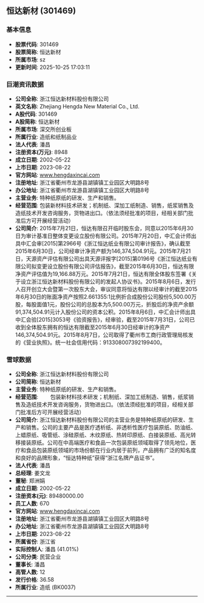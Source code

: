 ## 恒达新材 (301469)

### 基本信息

- **股票代码**: 301469
- **股票简称**: 恒达新材
- **所属市场**: sz
- **更新时间**: 2025-10-25 17:03:11

### 巨潮资讯数据

- **公司全称**: 浙江恒达新材料股份有限公司
- **英文名称**: Zhejiang Hengda New Material Co., Ltd.
- **A股代码**: 301469
- **A股简称**: 恒达新材
- **所属市场**: 深交所创业板
- **所属行业**: 造纸和纸制品业
- **法人代表**: 潘昌
- **注册资本(万元)**: 8948
- **成立日期**: 2002-05-22
- **上市日期**: 2023-08-22
- **官方网站**: www.hengdaxincai.com
- **注册地址**: 浙江省衢州市龙游县湖镇镇工业园区大明路8号
- **办公地址**: 浙江省衢州市龙游县湖镇镇工业园区大明路8号
- **主营业务**: 特种纸原纸的研发、生产和销售。
- **经营范围**: 包装新材料技术研发；机制纸、深加工纸制造、销售，纸浆销售及造纸技术开发咨询服务，货物进出口。（依法须经批准的项目，经相关部门批准后方可开展经营活动）
- **公司简介**: 2015年7月21日，恒达有限召开临时股东会，同意以2015年6月30日为审计基准日整体变更设立股份有限公司。2015年7月20日，中汇会计师出具中汇会审[2015]第2966号《浙江恒达纸业有限公司审计报告》，确认截至2015年6月30日，公司经审计净资产额为146,374,504.91元。2015年7月21日，天源资产评估有限公司出具天源评报字[2015]第0196号《浙江恒达纸业有限公司拟变更设立股份有限公司评估报告》，截至2015年6月30日，恒达有限净资产评估值为19,166.88万元。2015年7月21日，恒达有限全体股东签署《关于设立浙江恒达新材料股份有限公司的发起人协议书》。2015年8月6日，发行人召开创立大会暨第一次股东大会，审议同意将恒达有限以经审计的截至2015年6月30日的账面净资产按照2.661355:1比例折合成股份公司股份5,500.00万股，每股面值1元，股份公司的总股本为5,500.00万元，折股后的净资产余额91,374,504.91元计入股份公司的资本公积。2015年8月6日，中汇会计师出具中汇会验[2015]3053号《验资报告》，经审验，截至2015年7月31日，公司已收到全体股东拥有的恒达有限截至2015年6月30日经审计的净资产146,374,504.91元。2015年8月7日，公司取得了衢州市工商行政管理局核发的《营业执照》。统一社会信用代码：913308007392199400。

### 雪球数据

- **公司全称**: 浙江恒达新材料股份有限公司
- **公司简称**: 恒达新材
- **主营业务**: 特种纸原纸的研发、生产和销售。
- **经营范围**: 　　包装新材料技术研发；机制纸、深加工纸制造、销售，纸浆销售及造纸技术开发咨询服务，货物进出口。（依法须经批准的项目，经相关部门批准后方可开展经营活动）
- **公司简介**: 浙江恒达新材料股份有限公司的主营业务是特种纸原纸的研发、生产和销售。公司的主要产品是医疗透析纸、非透析性医疗包装原纸、防油纸、上蜡原纸、吸管纸、涂硅原纸、木纹原纸、热转印原纸、白接装原纸、高光转移接装原纸。公司在中高端医疗和食品一次包装原纸领域取得了领先地位，医疗和食品包装原纸领域的市场份额在行业内居于前列，产品拥有广泛的知名度和良好的品牌形象，“恒达特种纸”获得“浙江名牌产品证书”。
- **法人代表**: 潘昌
- **总经理**: 姜文龙
- **董秘**: 郑洲娟
- **成立日期**: 2002-05-22
- **注册资本(元)**: 89480000.00
- **员工人数**: 670
- **官方网站**: www.hengdaxincai.com
- **注册地址**: 浙江省衢州市龙游县湖镇镇工业园区大明路8号
- **办公地址**: 浙江省衢州市龙游县湖镇镇工业园区大明路8号
- **上市日期**: 2023-08-22
- **所属省份**: 浙江省
- **实际控制人**: 潘昌 (41.01%)
- **公司分类**: 民营企业
- **董事长**: 潘昌
- **高管人数**: 12
- **发行价格**: 36.58
- **所属行业**: 造纸 (BK0037)

---